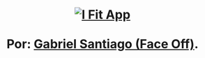 <h1 align="center">
    <a href="https://i-fit-delivery.github.io/I-Fit-App/"><img alt="I Fit App" src="https://res.cloudinary.com/face-studio/image/upload/v1631386225/I%20Fit/appbannergit_ce6llw.jpg"/>
    <br></a>
<br>
Por: 
<a href="https://github.com/OFaceOff">Gabriel Santiago (Face Off)</a>.